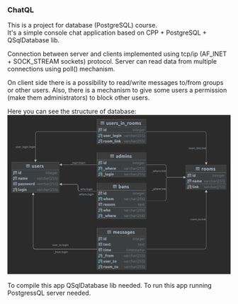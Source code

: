### ChatQL
This is a project for database (PostgreSQL) course. \
It's a simple console chat application based on CPP + PostgreSQL + QSqlDatabase lib.

Connection between server and clients implemented using tcp/ip (AF_INET + SOCK_STREAM sockets) protocol. 
Server can read data from multiple connections using poll() mechanism.

On client side there is a possibility to read/write messages to/from groups or other users.
Also, there is a mechanism to give some users a permission (make them administrators) to block other users.

Here you can see the structure of database:
![schema](public.png)

To compile this app QSqlDatabase lib needed.
To run this app running PostgressQL server needed.
